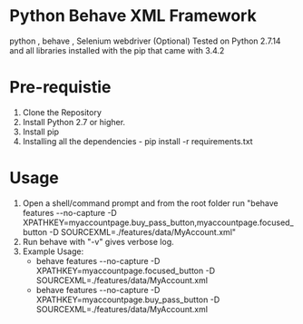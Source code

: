 # Python Behave XML Framework
python , behave , Selenium webdriver (Optional)
Tested on Python 2.7.14 and all libraries installed with the pip that came with 3.4.2  

# Pre-requistie
1. Clone the Repository
2. Install Python 2.7 or higher.
3. Install pip
4. Installing all the dependencies - pip install -r requirements.txt

# Usage  
1. Open a shell/command prompt and from the root folder 
   run "behave features --no-capture -D XPATHKEY=myaccountpage.buy_pass_button,myaccountpage.focused_button -D SOURCEXML=./features/data/MyAccount.xml"  
2. Run behave with "-v" gives verbose log.
3. Example Usage:
    * behave features --no-capture -D XPATHKEY=myaccountpage.focused_button -D SOURCEXML=./features/data/MyAccount.xml
    * behave features --no-capture -D XPATHKEY=myaccountpage.buy_pass_button -D SOURCEXML=./features/data/MyAccount.xml
   
